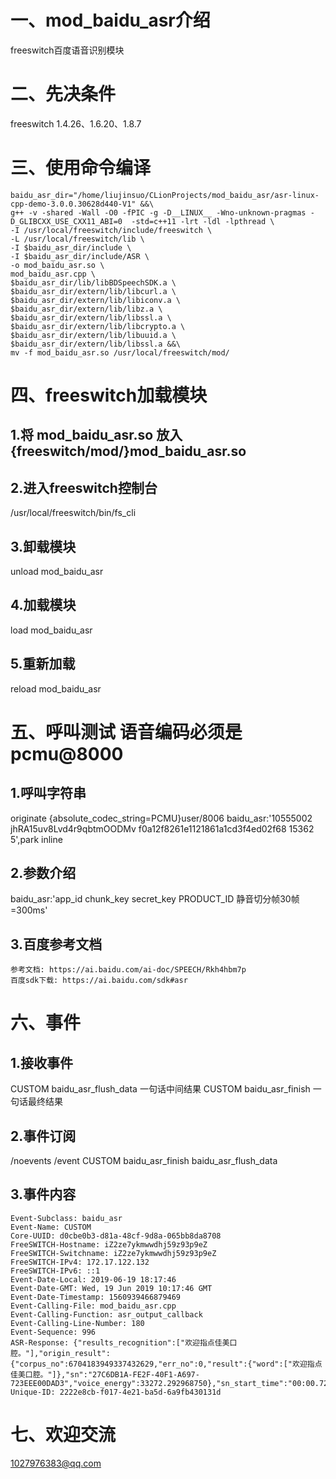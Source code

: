 # 一、mod_baidu_asr介绍
freeswitch百度语音识别模块

# 二、先决条件
freeswitch 1.4.26、1.6.20、1.8.7

# 三、使用命令编译
```
baidu_asr_dir="/home/liujinsuo/CLionProjects/mod_baidu_asr/asr-linux-cpp-demo-3.0.0.30628d440-V1" &&\
g++ -v -shared -Wall -O0 -fPIC -g -D__LINUX__ -Wno-unknown-pragmas -D_GLIBCXX_USE_CXX11_ABI=0  -std=c++11 -lrt -ldl -lpthread \
-I /usr/local/freeswitch/include/freeswitch \
-L /usr/local/freeswitch/lib \
-I $baidu_asr_dir/include \
-I $baidu_asr_dir/include/ASR \
-o mod_baidu_asr.so \
mod_baidu_asr.cpp \
$baidu_asr_dir/lib/libBDSpeechSDK.a \
$baidu_asr_dir/extern/lib/libcurl.a \
$baidu_asr_dir/extern/lib/libiconv.a \
$baidu_asr_dir/extern/lib/libz.a \
$baidu_asr_dir/extern/lib/libssl.a \
$baidu_asr_dir/extern/lib/libcrypto.a \
$baidu_asr_dir/extern/lib/libuuid.a \
$baidu_asr_dir/extern/lib/libssl.a &&\
mv -f mod_baidu_asr.so /usr/local/freeswitch/mod/
```

# 四、freeswitch加载模块
## 1.将 mod_baidu_asr.so 放入 {freeswitch/mod/}mod_baidu_asr.so

## 2.进入freeswitch控制台
/usr/local/freeswitch/bin/fs_cli

## 3.卸载模块
unload mod_baidu_asr

## 4.加载模块
load mod_baidu_asr

## 5.重新加载
reload mod_baidu_asr


# 五、呼叫测试 语音编码必须是pcmu@8000
## 1.呼叫字符串
originate {absolute_codec_string=PCMU}user/8006 baidu_asr:'10555002 jhRA15uv8Lvd4r9qbtmOODMv f0a12f8261e1121861a1cd3f4ed02f68 15362 5',park inline

## 2.参数介绍
baidu_asr:'app_id chunk_key secret_key PRODUCT_ID 静音切分帧30帧=300ms'

## 3.百度参考文档
```
参考文档: https://ai.baidu.com/ai-doc/SPEECH/Rkh4hbm7p
百度sdk下载: https://ai.baidu.com/sdk#asr
```



# 六、事件
## 1.接收事件
CUSTOM baidu_asr_flush_data 一句话中间结果
CUSTOM baidu_asr_finish 一句话最终结果

## 2.事件订阅
/noevents 
/event CUSTOM baidu_asr_finish baidu_asr_flush_data

## 3.事件内容
```
Event-Subclass: baidu_asr
Event-Name: CUSTOM
Core-UUID: d0cbe0b3-d81a-48cf-9d8a-065bb8da8708
FreeSWITCH-Hostname: iZ2ze7ykmwwdhj59z93p9eZ
FreeSWITCH-Switchname: iZ2ze7ykmwwdhj59z93p9eZ
FreeSWITCH-IPv4: 172.17.122.132
FreeSWITCH-IPv6: ::1
Event-Date-Local: 2019-06-19 18:17:46
Event-Date-GMT: Wed, 19 Jun 2019 10:17:46 GMT
Event-Date-Timestamp: 1560939466879469
Event-Calling-File: mod_baidu_asr.cpp
Event-Calling-Function: asr_output_callback
Event-Calling-Line-Number: 180
Event-Sequence: 996
ASR-Response: {"results_recognition":["欢迎指点佳美口腔。"],"origin_result":{"corpus_no":6704183949337432629,"err_no":0,"result":{"word":["欢迎指点佳美口腔。"]},"sn":"27C6DB1A-FE2F-40F1-A697-723EEE00DAD3","voice_energy":33272.292968750},"sn_start_time":"00:00.720","sn_end_time":"00:02.560"}
Unique-ID: 2222e8cb-f017-4e21-ba5d-6a9fb430131d
```

# 七、欢迎交流
1027976383@qq.com
